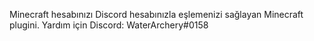 Minecraft hesabınızı Discord hesabınızla eşlemenizi sağlayan Minecraft plugini.
Yardım için Discord: WaterArchery#0158
